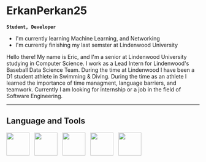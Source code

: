 # ErkanPerkan25

**`Student, Developer`**

- I'm currently learning Machine Learning, and Networking
- I'm currently finishing my last semster at Lindenwood University

Hello there! My name is Eric, and I'm a senior at Lindenwood University studying in Computer Science.
I work as a Lead Intern for Lindenwood's Baseball Data Science Team. During the time at Lindenwood I have 
been a D1 student athlete in Swimming & Diving. During the time as an athlete I learned the importance of
time managment, language barriers, and teamwork. Currently I am looking for internship or a job in the field of Software Engineering.

---

## Language and Tools

<img align="left" alt="" width="60px" style="padding-right: 10px;" src="https://cdn.jsdelivr.net/gh/devicons/devicon@latest/icons/cplusplus/cplusplus-original.svg">
<img align="left" alt="" width="60px" style="padding-right: 10px;" src="https://cdn.jsdelivr.net/gh/devicons/devicon@latest/icons/linux/linux-original.svg">
<img align="left" alt="" width="60px" style="padding-right: 10px;" src="https://cdn.jsdelivr.net/gh/devicons/devicon@latest/icons/react/react-original-wordmark.svg">
<img align="left" alt="" width="60px" style="padding-right: 10px;" src="https://cdn.jsdelivr.net/gh/devicons/devicon@latest/icons/mysql/mysql-original.svg">
<img align="left" alt="" width="60px" style="padding-right: 10px;" src="https://cdn.jsdelivr.net/gh/devicons/devicon@latest/icons/javascript/javascript-original.svg">
